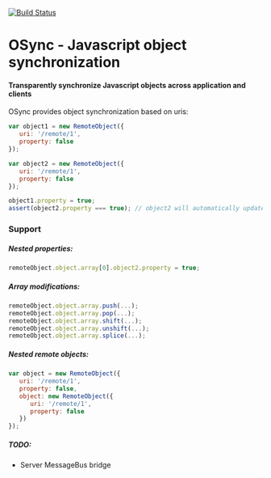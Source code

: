 [![Build Status](https://travis-ci.org/fiolkaf/osync.svg?branch=master)](https://travis-ci.org/fiolkaf/nsync)

# OSync - Javascript object synchronization

#### Transparently synchronize Javascript objects across application and clients

OSync provides object synchronization based on uris:

```javascript
var object1 = new RemoteObject({
   uri: '/remote/1',
   property: false
});

var object2 = new RemoteObject({
   uri: '/remote/1',
   property: false
});

object1.property = true;
assert(object2.property === true); // object2 will automatically update property
```


### Support

##### Nested properties:

```javascript
remoteObject.object.array[0].object2.property = true;
```

##### Array modifications:

```javascript
remoteObject.object.array.push(...);
remoteObject.object.array.pop(...);
remoteObject.object.array.shift(...);
remoteObject.object.array.unshift(...);
remoteObject.object.array.splice(...);
```

##### Nested remote objects:

```javascript
var object = new RemoteObject({
   uri: '/remote/1',
   property: false,
   object: new RemoteObject({
      uri: '/remote/1',
      property: false
   })
});
```
##### TODO:

* Server MessageBus bridge
